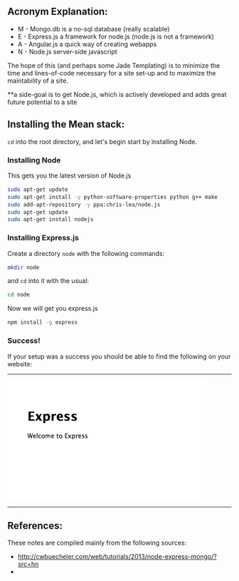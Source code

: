 Acronym Explanation:
--------------------

* M - Mongo.db is a no-sql database (really scalable)
* E - Express.js a framework for node.js (node.js is not a framework)
* A - Angular.js a quick way of creating webapps
* N - Node.js server-side javascript

The hope of this (and perhaps some Jade Templating) is to minimize the time and lines-of-code necessary for a site set-up and to maximize the maintability of a site.

**a side-goal is to get Node.js, which is actively developed and adds great future potential to a site


## Installing the Mean stack:

`cd` into the root directory, and let's begin start by installing Node.


### Installing Node 

This gets you the latest version of Node.js
```bash
sudo apt-get update
sudo apt-get install -y python-software-properties python g++ make
sudo add-apt-repository -y ppa:chris-lea/node.js
sudo apt-get update
sudo apt-get install nodejs
```

### Installing Express.js

Create a directory `node` with the following commands:

```bash
mkdir node
```

and `cd` into it with the usual:

```bash
cd node
```

Now we will get you express.js
```bash
npm install -g express
```

### Success!
If your setup was a success you should be able to find the following on your website:

---

![Express Setup Success](Express_Success.png )

---

## References:

These notes are compiled mainly from the following sources:

* http://cwbuecheler.com/web/tutorials/2013/node-express-mongo/?src=hn
* 
